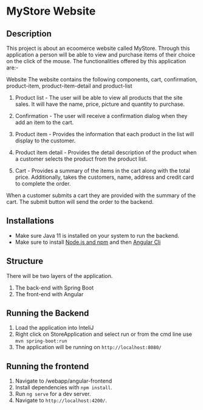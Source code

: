 # MyStore Website

## Description
This project is about an ecoomerce website called  MyStore. Through this application a person will be able to view and purchase items of their choice on the click of the mouse. 
The functionalities offered by this application are:-

Website
The website contains the following components, cart, confirmation, product-item, product-item-detail and product-list

1. Product list - 
The user will be able to view all products that the site sales. It will have the name, price, picture and quantity to purchase.


2. Confirmation - 
The user will receive a confirmation dialog when they add an item to the cart. 

3. Product item - 
Provides the information that each product in the list will display to the customer.

4. Product item detail - 
Provides the detail description of the product when a customer selects the product from the product list. 

5. Cart - 
Provides a summary of the items in the cart along with the total price. Additionally, takes the customers, name, address and credit card to complete the order. 

When a customer submits a cart they are provided with the summary of the cart. The submit button will send the order to the backend. 



## Installations

* Make sure Java 11 is installed on your system to run the backend.
* Make sure to install [Node.js and npm](https://nodejs.org/en/download/) and then [Angular Cli](https://angular.io/cli)

## Structure
There will be two layers of the application.

1. The back-end with Spring Boot
2. The front-end with Angular


## Running the Backend

1. Load the application into InteliJ
2. Right click on StoreApplication and select run or from the cmd line use `mvn spring-boot:run`
3. The application will be running on  `http://localhost:8080/`

## Running the frontend 

1. Navigate to /webapp/angular-frontend
2. Install dependencies with `npm install`.
3. Run `ng serve` for a dev server.
4. Navigate to `http://localhost:4200/`.






